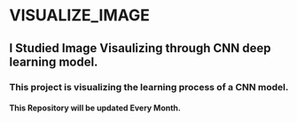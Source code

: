 # VISUALIZE_IMAGE
## I Studied Image Visaulizing through CNN deep learning model.
### This project is visualizing the learning process of a CNN model.


#### This Repository will be updated Every Month. 

